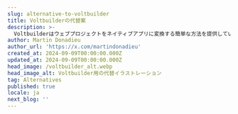 ```yaml
---
slug: alternative-to-voltbuilder
title: Voltbuilderの代替案
description: >-
  Voltbuilderはウェブプロジェクトをネイティブアプリに変換する簡単な方法を提供していますが、価格がすべての人に適しているわけではないかもしれません。Capgoは、OTAアップデートを簡単に管理するための費用対効果の高いソリューションを提供しています。
author: Martin Donadieu
author_url: 'https://x.com/martindonadieu'
created_at: 2024-09-09T00:00:00.000Z
updated_at: 2024-09-09T00:00:00.000Z
head_image: /voltbuilder_alt.webp
head_image_alt: Voltbuilder用の代替イラストレーション
tag: Alternatives
published: true
locale: ja
next_blog: ''
---
```


